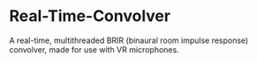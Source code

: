 # Real-Time-Convolver
A real-time, multithreaded BRIR (binaural room impulse response) convolver, made for use with VR microphones.
